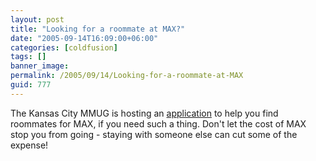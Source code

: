 ```yaml
---
layout: post
title: "Looking for a roommate at MAX?"
date: "2005-09-14T16:09:00+06:00"
categories: [coldfusion]
tags: []
banner_image: 
permalink: /2005/09/14/Looking-for-a-roommate-at-MAX
guid: 777
---
```


The Kansas City MMUG is hosting an <a href="http://www.kcfusion.org/max">application</a> to help you find roommates for MAX, if you need such a thing. Don't let the cost of MAX stop you from going - staying with someone else can cut some of the expense!